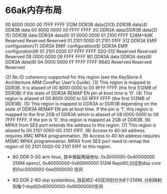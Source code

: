 # 66ak内存布局

00 6000 0000 00 7FFF FFFF 512M DDR3B data(2)(3) DDR3B data(4) DDR3B data
00 8000 0000 00 FFFF FFFF 2G DDR3A data/DDR3B data(2)(5) DDR3B data DDR3A data(6)
01 0000 0000 01 2100 FFFF 528M+64K Reserved Reserved Reserved
01 2101 0000 01 2101 01FF 512 DDR3A EMIF configuration(7) DDR3A EMIF configuration(8) DDR3A EMIF configuration(9)
01 2101 0200 07 FFFF FFFF 32G-512 Reserved Reserved Reserved
08 0000 0000 09 FFFF FFFF 8G DDR3A data DDR3A data(8) DDR3A data(9)
0A 0000 0000 FF FFFF FFFF 984G Reserved Reserved Reserved

(2) No IO coherency supported for this region (see the KeyStone II Architecture ARM CorePac User's Guide).
(3) This region is mapped to DDR3B. It is aliased of 00 8000 0000 to 00 9FFF FFFF (the first 512MB of DDR3B) if the state of DDR3A REMAP EN pin at boot time is ‘0’.
(4) This region is aliased of 00 8000 0000 to 00 9FFF FFFF (the first 512MB of DDR3B).
(5) This region is mapped to DDR3A or DDR3B depending on the state of DDR3A REMAP EN pin at boot time. If the pin is ‘1’, this region is mapped to the first 2GB of DDR3A which is aliased of 08 0000 0000 to 08 7FFF FFFF. If the pin is ‘0’, this region is mapped as 2GB of DDR3B.
(6) MPAX from SES port extends the address to this region.
(7) This region is aliased to 00 2101 0000-00 2101 01FF.
(8) Access to 40-bit address requires XMC MPAX programmation.
(9) Access to 40-bit address requires MSMC MPAX programmation. MPAX from SES port need to remap the region of 00 2101 0000-00 2101 01FF to this region.

* 8G DDR 0-2G arm linux, 其中保留两端地址: 0x3000000-0x40000000 256M opencl, 0x40000000-0x60000000 512M RapidIO,对应到dsp core 的0xc0000000-0xe0000000 空间

* 8G DDR 2-8G dsp systembios, 目前把2-4G区间划分为8个256M, 分别映射到每个dsp的0x80000000-0x90000000空间
